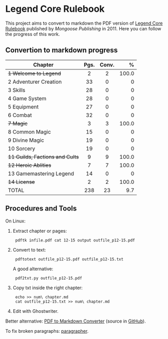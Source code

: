 # Legend Core Rulebook

This project aims to convert to markdown the PDF version of [Legend Core Rulebook](https://www.mongoosepublishing.com/products/legend-core-rulebook?variant=42088757854455) published by _Mongoose Publishing_ in 2011. Here you can follow the progress of this work.

## Convertion to markdown progress

| Chapter                         | Pgs. | Conv.|    %  |
|---------------------------------|:----:|:----:|------:|
| ~~1 Welcome to Legend~~         |   2  |   2  | 100.0 |
|   2 Adventurer Creation         |  33  |   0  |     0 |
|   3 Skills                      |  28  |   0  |     0 |
|   4 Game System                 |  28  |   0  |     0 |
|   5 Equipment                   |  27  |   0  |     0 |
|   6 Combat                      |  32  |   0  |     0 |
| ~~7 Magic~~                     |   3  |   3  | 100.0 |
|   8 Common Magic                |  15  |   0  |     0 |
|   9 Divine Magic                |  19  |   0  |     0 |
|  10 Sorcery                     |  19  |   0  |     0 |
|~~11 Guilds, Factions and Cults~~|   9  |   9  | 100.0 |
|~~12 Heroic Ablities~~           |   7  |   7  | 100.0 |
|  13 Gamemastering Legend        |  14  |   0  |     0 |
|~~14 License~~                   |   2  |   2  | 100.0 |
|                         TOTAL   | 238  |  23  |   9.7 |

## Procedures and Tools

On Linux:

1. Extract chapter or pages:

		pdftk infile.pdf cat 12-15 output outfile_p12-15.pdf

2. Convert to text:

		pdftotext outfile_p12-15.pdf outfile_p12-15.txt
		
	A good alternative:
		
		pdf2txt.py outfile_p12-15.pdf

3. Copy txt inside the right chapter:

		echo >> num\ chapter.md
		cat outfile_p12-15.txt >> num\ chapter.md

4. Edit with Ghostwriter.

Better alternative: [PDF to Markdown Converter](https://pdf2md.morethan.io) (source in [GitHub](https://github.com/jzillmann/pdf-to-markdown)).

To fix broken paragraphs: [paragrapher](https://gist.github.com/nerun/8318924aa35f3f27231f86468804cc8c).